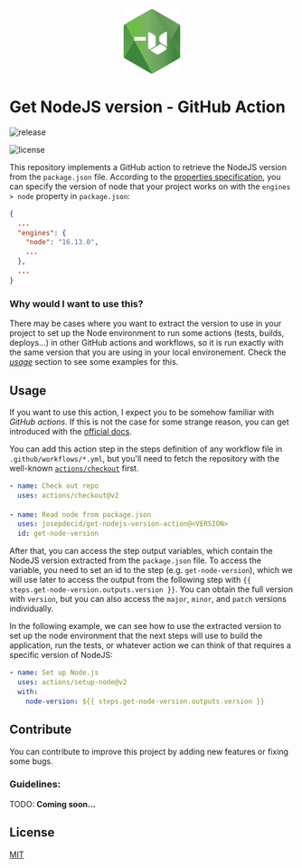 <p align="center">
  <img src="icon.png" width=100>
</p>

# Get NodeJS version - GitHub Action

![release](https://img.shields.io/github/v/release/josepdecid/get-nodejs-version-action?style=for-the-badge)

![license](https://img.shields.io/github/license/josepdecid/get-nodejs-version-action?style=for-the-badge)

This repository implements a GitHub action to retrieve the NodeJS version from the `package.json` file. According to the [properties specification](https://docs.npmjs.com/cli/v8/configuring-npm/package-json#engines), you can specify the version of node that your project works on
with the `engines > node` property in `package.json`:

```json
{
  ...
  "engines": {
    "node": "16.13.0",
    ...
  },
  ...
}
```

### Why would I want to use this?

There may be cases where you want to extract the version to use in your project to set up the Node environment to run some actions (tests, builds, deploys...) in other GitHub actions and workflows, so it is run exactly with the same version that you are using in your local environement. Check the [_usage_](#usage) section to see some examples for this.

## Usage

If you want to use this action, I expect you to be somehow familiar with _GitHub actions_. If this is not the case for some strange reason, you can get introduced with the [official docs](https://docs.github.com/en/actions).

You can add this action step in the steps definition of any workflow file in `.github/workflows/*.yml`, but you'll need to fetch the repository with the well-known [`actions/checkout`](https://github.com/marketplace/actions/checkout) first.

```yaml
- name: Check out repo
  uses: actions/checkout@v2

- name: Read node from package.json
  uses: josepdecid/get-nodejs-version-action@<VERSION>
  id: get-node-version
```

After that, you can access the step output variables, which contain the NodeJS version extracted from the `package.json` file. To access the variable, you need to set an id to the step (e.g. `get-node-version`), which we will use later to access the output from the following step with `{{ steps.get-node-version.outputs.version }}`. You can obtain the full version with `version`, but you can also access the `major`, `minor`, and `patch` versions individually.

In the following example, we can see how to use the extracted version to set up the node environment that the next steps will use to build the application, run the tests, or whatever action we can think of that requires a specific version of NodeJS:

```yaml
- name: Set up Node.js
  uses: actions/setup-node@v2
  with:
    node-version: ${{ steps.get-node-version.outputs.version }}
```

## Contribute

You can contribute to improve this project by adding new features or fixing some bugs.

### Guidelines:

TODO: **Coming soon...**

## License

[MIT](https://github.com/josepdecid/get-nodejs-version-action/blob/main/LICENSE)
